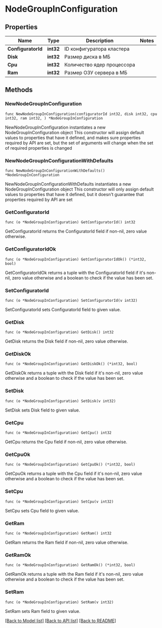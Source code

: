 # NodeGroupInConfiguration

## Properties

Name | Type | Description | Notes
------------ | ------------- | ------------- | -------------
**ConfiguratorId** | **int32** | ID конфигуратора кластера | 
**Disk** | **int32** | Размер диска в МБ | 
**Cpu** | **int32** | Количество ядер процессора | 
**Ram** | **int32** | Размер ОЗУ сервера в МБ | 

## Methods

### NewNodeGroupInConfiguration

`func NewNodeGroupInConfiguration(configuratorId int32, disk int32, cpu int32, ram int32, ) *NodeGroupInConfiguration`

NewNodeGroupInConfiguration instantiates a new NodeGroupInConfiguration object
This constructor will assign default values to properties that have it defined,
and makes sure properties required by API are set, but the set of arguments
will change when the set of required properties is changed

### NewNodeGroupInConfigurationWithDefaults

`func NewNodeGroupInConfigurationWithDefaults() *NodeGroupInConfiguration`

NewNodeGroupInConfigurationWithDefaults instantiates a new NodeGroupInConfiguration object
This constructor will only assign default values to properties that have it defined,
but it doesn't guarantee that properties required by API are set

### GetConfiguratorId

`func (o *NodeGroupInConfiguration) GetConfiguratorId() int32`

GetConfiguratorId returns the ConfiguratorId field if non-nil, zero value otherwise.

### GetConfiguratorIdOk

`func (o *NodeGroupInConfiguration) GetConfiguratorIdOk() (*int32, bool)`

GetConfiguratorIdOk returns a tuple with the ConfiguratorId field if it's non-nil, zero value otherwise
and a boolean to check if the value has been set.

### SetConfiguratorId

`func (o *NodeGroupInConfiguration) SetConfiguratorId(v int32)`

SetConfiguratorId sets ConfiguratorId field to given value.


### GetDisk

`func (o *NodeGroupInConfiguration) GetDisk() int32`

GetDisk returns the Disk field if non-nil, zero value otherwise.

### GetDiskOk

`func (o *NodeGroupInConfiguration) GetDiskOk() (*int32, bool)`

GetDiskOk returns a tuple with the Disk field if it's non-nil, zero value otherwise
and a boolean to check if the value has been set.

### SetDisk

`func (o *NodeGroupInConfiguration) SetDisk(v int32)`

SetDisk sets Disk field to given value.


### GetCpu

`func (o *NodeGroupInConfiguration) GetCpu() int32`

GetCpu returns the Cpu field if non-nil, zero value otherwise.

### GetCpuOk

`func (o *NodeGroupInConfiguration) GetCpuOk() (*int32, bool)`

GetCpuOk returns a tuple with the Cpu field if it's non-nil, zero value otherwise
and a boolean to check if the value has been set.

### SetCpu

`func (o *NodeGroupInConfiguration) SetCpu(v int32)`

SetCpu sets Cpu field to given value.


### GetRam

`func (o *NodeGroupInConfiguration) GetRam() int32`

GetRam returns the Ram field if non-nil, zero value otherwise.

### GetRamOk

`func (o *NodeGroupInConfiguration) GetRamOk() (*int32, bool)`

GetRamOk returns a tuple with the Ram field if it's non-nil, zero value otherwise
and a boolean to check if the value has been set.

### SetRam

`func (o *NodeGroupInConfiguration) SetRam(v int32)`

SetRam sets Ram field to given value.



[[Back to Model list]](../README.md#documentation-for-models) [[Back to API list]](../README.md#documentation-for-api-endpoints) [[Back to README]](../README.md)


